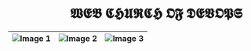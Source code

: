 <h1 style="text-align: center;">
  &nbsp;&nbsp;&nbsp;&nbsp;&nbsp;&nbsp;&nbsp;&nbsp;&nbsp;&nbsp;&nbsp;&nbsp;&nbsp;&nbsp;&nbsp;𝖂𝕰𝕭 𝕮𝕳𝖀𝕽𝕮𝕳 𝕺𝕱 𝕯𝕰𝖁𝕺𝕻𝕾
</h1>

| ![Image 1](https://i.giphy.com/media/v1.Y2lkPTc5MGI3NjExdWZmbGExNTZiaHkwbm5vMHkwZzgycjUydzM0Y2tveTFscG52N3dvNyZlcD12MV9pbnRlcm5hbF9naWZfYnlfaWQmY3Q9Zw/l3vRaMbNi0fzjUnMQ/giphy.gif) | ![Image 2](https://i.giphy.com/media/v1.Y2lkPTc5MGI3NjExbmg5NnFmbDRuenN0emYzNzMzbWt5cng4aHFtaWVlYzZtYnBmcW53NyZlcD12MV9pbnRlcm5hbF9naWZfYnlfaWQmY3Q9Zw/3oEduFEnhhnQh5ty2Q/giphy.gif) | ![Image 3](https://i.giphy.com/media/v1.Y2lkPTc5MGI3NjExOWtrZGZjOHFqYTNxYzcxdWN1aWJud253MnBiYW5zYTNkazR3MXQ0ciZlcD12MV9pbnRlcm5hbF9naWZfYnlfaWQmY3Q9Zw/l41YzYvvlEfzTnAm4/giphy.gif) |
| -------------------------------------------- | --------------------------------------------- | --------------------------------------------- |


